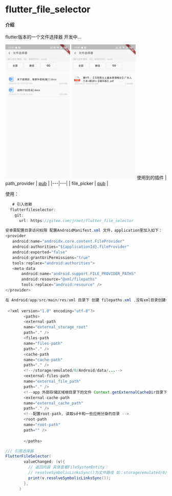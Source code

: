 # flutter_file_selector

#### 介绍
flutter版本的一个文件选择器
开发中...

<img src='/微信图片_20200607174036.jpg' width='40%'/>
<img src='/微信图片_20200607174043.jpg' width='40%'/>
使用到的插件
| path_provider  | <a href='https://pub.flutter-io.cn/packages/path_provider'>pub</a>  |
|---|---|
| file_picker  | <a href='https://pub.flutter-io.cn/packages/file_picker'>pub</a>  |



使用：
```java
   # 引入依赖
  flutterfileselector:
    git:
      url: https://gitee.com/jrnet/flutter_file_selector

```

```java
安卓需配置目录访问权限 配置AndroidManifest.xml 文件，application里加入如下：
<provider
   android:name="androidx.core.content.FileProvider"
   android:authorities="${applicationId}.fileProvider"
   android:exported="false"
   android:grantUriPermissions="true"
   tools:replace="android:authorities">
   <meta-data
       android:name="android.support.FILE_PROVIDER_PATHS"
       android:resource="@xml/filepaths"
       tools:replace="android:resource" />
</provider>
```

```java
在 Android/app/src/main/res/xml 目录下 创建 filepaths.xml ,没有xml目录创建一个即可,内容如下：

 <?xml version="1.0" encoding="utf-8"?>
        <paths>
        <external-path
        name="external_storage_root"
        path="." />
        <files-path
        name="files-path"
        path="." />
        <cache-path
        name="cache-path"
        path="." />
        <!--/storage/emulated/0/Android/data/...-->
        <external-files-path
        name="external_file_path"
        path="." />
        <!--app 外部存储区域根目录下的文件 Context.getExternalCacheDir目录下的目录-->
        <external-cache-path
        name="external_cache_path"
        path="." />
        <!--配置root-path, 读取sd卡和一些应用分身的目录 -->
        <root-path
        name="root-path"
        path="" />

        </paths>


```

```java
/// 引用选择器
FlutterFileSelector(
        valueChanged: (v){
          // 返回内容 具体查看FileSystemEntity：
          // resolveSymbolicLinksSync()为文件路径 如：storage/emulated/0/tencent/MicroMsg/Download/返岗计划(姓名).docx
          print(v.resolveSymbolicLinksSync());
        },
      )
```

